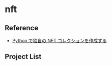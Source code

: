 # nft

## Reference

- [Python で独自の NFT コレクションを作成する](https://betterprogramming.pub/create-your-own-nft-collection-with-python-82af40abf99f)

## Project List
